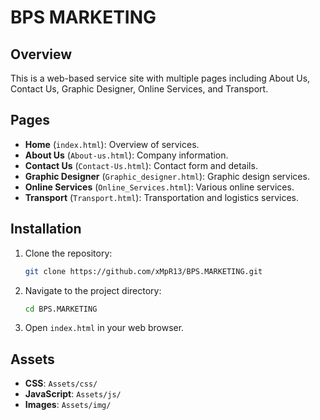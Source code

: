 # BPS MARKETING

## Overview

This is a web-based service site with multiple pages including About Us, Contact Us, Graphic Designer, Online Services, and Transport.

## Pages

- **Home** (`index.html`): Overview of services.
- **About Us** (`About-us.html`): Company information.
- **Contact Us** (`Contact-Us.html`): Contact form and details.
- **Graphic Designer** (`Graphic_designer.html`): Graphic design services.
- **Online Services** (`Online_Services.html`): Various online services.
- **Transport** (`Transport.html`): Transportation and logistics services.

## Installation

1. Clone the repository:
    ```bash
    git clone https://github.com/xMpR13/BPS.MARKETING.git
    ```
2. Navigate to the project directory:
    ```bash
    cd BPS.MARKETING
    ```
3. Open `index.html` in your web browser.

## Assets

- **CSS**: `Assets/css/`
- **JavaScript**: `Assets/js/`
- **Images**: `Assets/img/`
